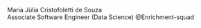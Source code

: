 Maria Júlia Cristofoletti de Souza <br>
Associate Software Engineer (Data Science) @Enrichment-squad
<!---
- 👋 Hi, I’m @bvl-juliasouza
- 👀 I’m interested in ...
- 🌱 I’m currently learning ...
- 💞️ I’m looking to collaborate on ...
- 📫 How to reach me ...


bvl-juliasouza/bvl-juliasouza is a ✨ special ✨ repository because its `README.md` (this file) appears on your GitHub profile.
You can click the Preview link to take a look at your changes.
--->
